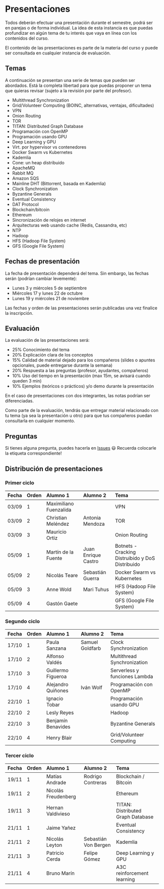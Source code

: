 # Presentaciones

Todos deberán efectuar una presentación durante el semestre, podrá ser en parejas o de forma individual. La idea de esta instancia es que puedas profundizar en algún tema de tu interés que vaya en línea con los contenidos del curso.

El contenido de las presentaciones es parte de la materia del curso y puede ser consultada en cualquier instancia de evaluación.

## Temas

A continuación se presentan una serie de temas que pueden ser abordados. Está la completa libertad para que puedas proponer un tema que quieras revisar (sujeto a la revisión por parte del profesor).

* Multithread Synchronization
* Grid/Volunteer Computing (BOINC, alternativas, ventajas, dificultades)
* VPN
* Onion Routing
* TOR
* TITAN: Distributed Graph Database
* Programación con OpenMP
* Programación usando GPU
* Deep Learning y GPU
* Virt. por hypervisor vs contenedores
* Docker Swarm vs Kubernetes
* Kademlia
* Cone: un heap distribuido
* ApacheMQ
* Rabbit MQ
* Amazon SQS
* Mainline DHT (Bittorrent, basada en Kademlia)
* Clock Synchronization
* Byzantine Generals
* Eventual Consistency
* DAT Protocol
* Blockchain/bitcoin
* Ethereum
* Sincronización de relojes en internet
* Arquitecturas web usando cache (Redis, Cassandra, etc)
* NTP
* Hadoop
* HFS (Hadoop File System)
* GFS (Google File System)

## Fechas de presentación

La fecha de presentación dependerá del tema. Sin embargo, las fechas serán (podrían cambiar levemente):

* Lunes 3 y miércoles 5 de septiembre
* Miércoles 17 y lunes 22 de octubre
* Lunes 19 y miércoles 21 de noviembre

Las fechas y orden de las presentaciones serán publicadas una vez finalice la inscripción. 

## Evaluación

La evaluación de las presentaciones será:

* 25%  Conocimiento del tema
* 20%  Explicación clara de los conceptos
* 15%  Calidad de material dejado para los compañeros (slides o apuntes opcionales, puede entregarse durante la semana)
* 20%  Respuesta a las preguntas (profesor, ayudantes, compañeros)
* 10%  Uso del tiempo en la presentación (max 15m, se avisará cuando queden 3 min)
* 10%  Ejemplos (teóricos o prácticos) y/o demo durante la presentación

 En el caso de presentaciones con dos integrantes, las notas podrían ser diferenciadas.

 Como parte de la evaluación, tendrás que entregar material relacionado con tu tema (ya sea la presentación u otro) para que tus compañeros puedan consultarla en cualquier momento.

## Preguntas

Si tienes alguna pregunta, puedes hacerla en [Issues](../../../issues) :smiley: Recuerda colocarle la etiqueta correspondiente!

## Distribución de presentaciones

### Primer ciclo

| Fecha | Orden  | Alumno 1               | Alumno 2         |  Tema          |
|:------|:-------|:---------------------- |:-----------------| :--------------|
| 03/09 | 1      | Maximiliano Fuenzalida |                  | VPN            |
| 03/09 | 2      | Christian Meléndez     | Antonia Mendoza  | TOR            |
| 03/09 | 3      | Mauricio Ortiz         |                  | Onion Routing  |
| 05/09 | 1      | Martín de la Fuente    | Juan Enrique Castro | Botnets - Cracking Distruibido y DoS Distribuido |
| 05/09 | 2      | Nicolás Teare          | Sebastián Guerra | Docker Swarm vs Kubernetes |
| 05/09 | 3      | Anne Wold              | Mari Tuhus       | HFS (Hadoop File System) |
| 05/09 | 4      | Gastón Gaete           |                  | GFS (Google File System) |

### Segundo ciclo

| Fecha | Orden | Alumno 1               | Alumno 2         |  Tema          |
| :---- | :---- |:---------------------- |:-----------------| :--------------|
| 17/10 | 1     | Paula Sanzana          | Samuel Goldfarb  | Clock Synchronization |
| 17/10 | 2     | Alfonso Valdés         |                  | Multithread Synchronization |
| 17/10 | 3     | Guillermo Figueroa     |                  | Serverless y funciones Lambda |
| 17/10 | 4     | Alejandro Quiñones     | Iván Wolf        | Programación con OpenMP |
| 22/10 | 1     | Ignacio Tobar          |                  | Programación usando GPU |
| 22/10 | 2     | Lesly Reyes            |                  | Hadoop |
| 22/10 | 3     | Benjamín Benavides     |                  | Byzantine Generals |
| 22/10 | 4     | Henry Blair            |                  | Grid/Volunteer Computing |

### Tercer ciclo

| Fecha | Orden | Alumno 1               | Alumno 2          |  Tema          |
| :---- | :---- |:---------------------- |:------------------| :--------------|
| 19/11 | 1     | Matías Andrade         | Rodrigo Contreras | Blockchain / Bitcoin |
| 19/11 | 2     | Nicolás Freudenberg    |                   | Ethereum |
| 19/11 | 3     | Hernan Valdivieso      |                   | TITAN: Distributed Graph Database |
| 21/11 | 1     | Jaime Yañez            |                   | Eventual Consistency |
| 21/11 | 2     | Nicolás Leyton         | Sebastián Von Bergen | Kademlia |
| 21/11 | 3     | Patricio Cerda         | Felipe Gómez      | Deep Learning y GPU |
| 21/11 | 4     | Bruno Marín            |                   | A3C reinforcement learning |

